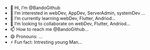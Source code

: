 - 👋 Hi, I’m @BandoGithub
- 👀 I’m interested in webDev, AppDev, ServerAdmin, systemDev ...
- 🌱 I’m currently learning webDev, Flutter, Andriod...
- 💞️ I’m looking to collaborate on webDev, Flutter, Andriod...
- 📫 How to reach me @BandoGithub...
- 😄 Pronouns: ...
- ⚡ Fun fact: Intresting young Man...

<!---
BandoGithub/BandoGithub is a ✨ special ✨ repository because its `README.md` (this file) appears on your GitHub profile.
You can click the Preview link to take a look at your changes.
--->
